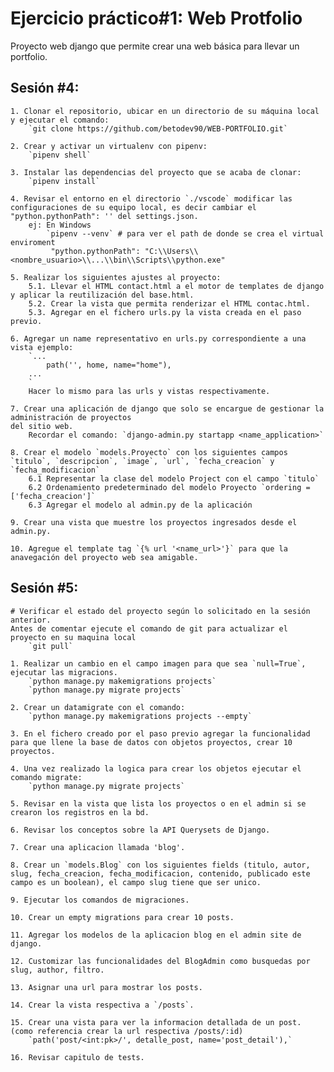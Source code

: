 # Ejercicio práctico#1: Web Protfolio 

Proyecto web django que permite crear una web básica para llevar un portfolio.


## Sesión #4:

    1. Clonar el repositorio, ubicar en un directorio de su máquina local y ejecutar el comando:
        `git clone https://github.com/betodev90/WEB-PORTFOLIO.git`

    2. Crear y activar un virtualenv con pipenv:
        `pipenv shell`

    3. Instalar las dependencias del proyecto que se acaba de clonar:
        `pipenv install` 
    
    4. Revisar el entorno en el directorio `./vscode` modificar las configuraciones de su equipo local, es decir cambiar el "python.pythonPath": '' del settings.json.
        ej: En Windows
            `pipenv --venv` # para ver el path de donde se crea el virtual enviroment
             "python.pythonPath": "C:\\Users\\<nombre_usuario>\\...\\bin\\Scripts\\python.exe"
    
    5. Realizar los siguientes ajustes al proyecto:
        5.1. Llevar el HTML contact.html a el motor de templates de django y aplicar la reutilización del base.html.
        5.2. Crear la vista que permita renderizar el HTML contac.html.
        5.3. Agregar en el fichero urls.py la vista creada en el paso previo.

    6. Agregar un name representativo en urls.py correspondiente a una vista ejemplo:
        `...
            path('', home, name="home"),
        ...
        ` 
        Hacer lo mismo para las urls y vistas respectivamente.
    
    7. Crear una aplicación de django que solo se encargue de gestionar la administración de proyectos
    del sitio web.
        Recordar el comando: `django-admin.py startapp <name_application>`

    8. Crear el modelo `models.Proyecto` con los siguientes campos `titulo`, `descripcion`, `image`, `url`, `fecha_creacion` y `fecha_modificacion`
        6.1 Representar la clase del modelo Project con el campo `titulo`
        6.2 Ordenamiento predeterminado del modelo Proyecto `ordering = ['fecha_creacion']`    
        6.3 Agregar el modelo al admin.py de la aplicación

    9. Crear una vista que muestre los proyectos ingresados desde el admin.py.

    10. Agregue el template tag `{% url '<name_url>'}` para que la anavegación del proyecto web sea amigable. 
    
## Sesión #5:

    # Verificar el estado del proyecto según lo solicitado en la sesión anterior.
    Antes de comentar ejecute el comando de git para actualizar el proyecto en su maquina local
        `git pull`

    1. Realizar un cambio en el campo imagen para que sea `null=True`, ejecutar las migracions.
        `python manage.py makemigrations projects`
        `python manage.py migrate projects`
    
    2. Crear un datamigrate con el comando:
        `python manage.py makemigrations projects --empty`
    
    3. En el fichero creado por el paso previo agregar la funcionalidad para que llene la base de datos con objetos proyectos, crear 10 proyectos.

    4. Una vez realizado la logica para crear los objetos ejecutar el comando migrate:
        `python manage.py migrate projects`

    5. Revisar en la vista que lista los proyectos o en el admin si se crearon los registros en la bd.

    6. Revisar los conceptos sobre la API Querysets de Django.

    7. Crear una aplicacion llamada 'blog'.

    8. Crear un `models.Blog` con los siguientes fields (titulo, autor, slug, fecha_creacion, fecha_modificacion, contenido, publicado este campo es un boolean), el campo slug tiene que ser unico.

    9. Ejecutar los comandos de migraciones.

    10. Crear un empty migrations para crear 10 posts.

    11. Agregar los modelos de la aplicacion blog en el admin site de django.

    12. Customizar las funcionalidades del BlogAdmin como busquedas por slug, author, filtro.

    13. Asignar una url para mostrar los posts.

    14. Crear la vista respectiva a `/posts`.

    15. Crear una vista para ver la informacion detallada de un post. (como referencia crear la url respectiva /posts/:id)
        `path('post/<int:pk>/', detalle_post, name='post_detail'),`

    16. Revisar capitulo de tests.
    